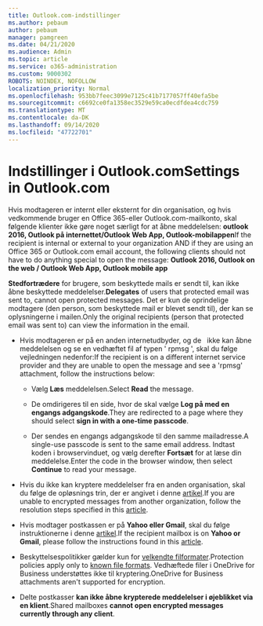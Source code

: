 ```yaml
---
title: Outlook.com-indstillinger
ms.author: pebaum
author: pebaum
manager: pamgreen
ms.date: 04/21/2020
ms.audience: Admin
ms.topic: article
ms.service: o365-administration
ms.custom: 9000302
ROBOTS: NOINDEX, NOFOLLOW
localization_priority: Normal
ms.openlocfilehash: 953bb7feec3099e7125c41b7177057ff40efa5be
ms.sourcegitcommit: c6692ce0fa1358ec3529e59ca0ecdfdea4cdc759
ms.translationtype: MT
ms.contentlocale: da-DK
ms.lasthandoff: 09/14/2020
ms.locfileid: "47722701"
---
```

# <a name="settings-in-outlookcom"></a><span data-ttu-id="1a4d6-102">Indstillinger i Outlook.com</span><span class="sxs-lookup"><span data-stu-id="1a4d6-102">Settings in Outlook.com</span></span>

<span data-ttu-id="1a4d6-103">Hvis modtageren er internt eller eksternt for din organisation, og hvis vedkommende bruger en Office 365-eller Outlook.com-mailkonto, skal følgende klienter ikke gøre noget særligt for at åbne meddelelsen: **outlook 2016, Outlook på internettet/Outlook Web App, Outlook-mobilappen**</span><span class="sxs-lookup"><span data-stu-id="1a4d6-103">If the recipient is internal or external to your organization AND if they are using an Office 365 or Outlook.com email account, the following clients should not have to do anything special to open the message: **Outlook 2016, Outlook on the web / Outlook Web App, Outlook mobile app**</span></span>

<span data-ttu-id="1a4d6-104">**Stedfortrædere** for brugere, som beskyttede mails er sendt til, kan ikke åbne beskyttede meddelelser.</span><span class="sxs-lookup"><span data-stu-id="1a4d6-104">**Delegates** of users that protected email was sent to, cannot open protected messages.</span></span> <span data-ttu-id="1a4d6-105">Det er kun de oprindelige modtagere (den person, som beskyttede mail er blevet sendt til), der kan se oplysningerne i mailen.</span><span class="sxs-lookup"><span data-stu-id="1a4d6-105">Only the original recipients (person that protected email was sent to) can view the information in the email.</span></span>

- <span data-ttu-id="1a4d6-106">Hvis modtageren er på en anden internetudbyder, og de &nbsp; ikke kan åbne meddelelsen og se en vedhæftet fil af typen ' rpmsg ', skal du følge vejledningen nedenfor:</span><span class="sxs-lookup"><span data-stu-id="1a4d6-106">If the recipient is on a different internet service provider and they are&nbsp;unable to open the message and see a 'rpmsg' attachment, follow the instructions below:</span></span>
    
    - <span data-ttu-id="1a4d6-107">Vælg **Læs** meddelelsen.</span><span class="sxs-lookup"><span data-stu-id="1a4d6-107">Select **Read** the message.</span></span>
    
    - <span data-ttu-id="1a4d6-108">De omdirigeres til en side, hvor de skal vælge **Log på med en engangs adgangskode**.</span><span class="sxs-lookup"><span data-stu-id="1a4d6-108">They are redirected to a page where they should select **sign in with a one-time passcode**.</span></span>
    
    - <span data-ttu-id="1a4d6-109">Der sendes en engangs adgangskode til den samme mailadresse.</span><span class="sxs-lookup"><span data-stu-id="1a4d6-109">A single-use passcode is sent to the same email address.</span></span> <span data-ttu-id="1a4d6-110">Indtast koden i browservinduet, og vælg derefter **Fortsæt** for at læse din meddelelse.</span><span class="sxs-lookup"><span data-stu-id="1a4d6-110">Enter the code in the browser window, then select **Continue** to read your message.</span></span>

- <span data-ttu-id="1a4d6-111">Hvis du ikke kan kryptere meddelelser fra en anden organisation, skal du følge de opløsnings trin, der er angivet i denne [artikel](https://support.office.com/article/known-issues-opening-irm-protected-emails-sent-from-users-in-other-office-365-organizations-0dec0593-a05d-4aa2-8445-9311ebab3164).</span><span class="sxs-lookup"><span data-stu-id="1a4d6-111">If you are unable to encrypted messages from another organization, follow the resolution steps specified in this [article](https://support.office.com/article/known-issues-opening-irm-protected-emails-sent-from-users-in-other-office-365-organizations-0dec0593-a05d-4aa2-8445-9311ebab3164).</span></span>

- <span data-ttu-id="1a4d6-112">Hvis modtager postkassen er på **Yahoo eller Gmail**, skal du følge instruktionerne </span> i denne [artikel](https://support.office.com/article/how-do-i-open-a-protected-message-1157a286-8ecc-4b1e-ac43-2a608fbf3098).</span><span class="sxs-lookup"><span data-stu-id="1a4d6-112">If the recipient mailbox is on **Yahoo or Gmail**, please follow the instructions</span> found in this [article](https://support.office.com/article/how-do-i-open-a-protected-message-1157a286-8ecc-4b1e-ac43-2a608fbf3098).</span></span>

- <span data-ttu-id="1a4d6-113">Beskyttelsespolitikker gælder kun for [velkendte filformater](https://docs.microsoft.com/azure/information-protection/rms-client/client-admin-guide-file-types).</span><span class="sxs-lookup"><span data-stu-id="1a4d6-113">Protection policies apply only to [known file formats](https://docs.microsoft.com/azure/information-protection/rms-client/client-admin-guide-file-types).</span></span> <span data-ttu-id="1a4d6-114">Vedhæftede filer i OneDrive for Business understøttes ikke til kryptering.</span><span class="sxs-lookup"><span data-stu-id="1a4d6-114">OneDrive for Business attachments aren't supported for encryption.</span></span>

- <span data-ttu-id="1a4d6-115">Delte postkasser **kan ikke åbne krypterede meddelelser i øjeblikket via en klient**.</span><span class="sxs-lookup"><span data-stu-id="1a4d6-115">Shared mailboxes **cannot open encrypted messages currently through any client**.</span></span> 
